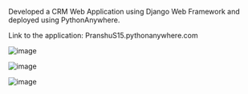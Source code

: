 Developed a CRM Web Application using Django Web Framework and deployed using PythonAnywhere.

Link to the application: PranshuS15.pythonanywhere.com

![image](https://github.com/PranshuSwaroop15/crm/assets/107299963/a9dface9-e78f-4a52-a317-ba1e65f7fd2d)


![image](https://github.com/PranshuSwaroop15/crm/assets/107299963/24a54c0d-9455-418c-b100-c4e56ec009ca)


![image](https://github.com/PranshuSwaroop15/crm/assets/107299963/30927a7d-4170-41ac-80ed-f5df97d40690)



